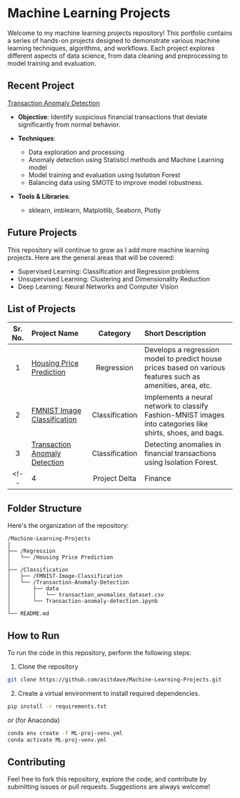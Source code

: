 
# Machine Learning Projects

Welcome to my machine learning projects repository! This portfolio contains a series of hands-on projects designed to demonstrate various machine learning techniques, algorithms, and workflows. Each project explores different aspects of data science, from data cleaning and preprocessing to model training and evaluation.


## Recent Project

[Transaction Anomaly Detection](./Classification/Transaction-Anomaly-Detection/)


- **Objective**: Identify suspicious financial transactions that deviate significantly from normal behavior.

- **Techniques**:

	-   Data exploration and processing
	-	Anomaly detection using Statisticl methods and Machine Learning model
	-	Model training and evaluation using Isolation Forest
	- 	Balancing data using SMOTE to improve model robustness.

- **Tools & Libraries**:
	-	sklearn, imblearn, Matplotlib, Seaborn, Plotly

## Future Projects

This repository will continue to grow as I add more machine learning projects. Here are the general areas that will be covered:

-   Supervised Learning: Classification and Regression problems
-	Unsupervised Learning: Clustering and Dimensionality Reduction
-	Deep Learning: Neural Networks and Computer Vision

## List of Projects

| Sr. No. | Project Name    | Category    | Short Description        |
|:-------:|:----------------|:-----------:|:-------------------------|
| 1       | [Housing Price Prediction](./Regression/Housing%20Price%20Prediction/)   | Regression   | Develops a regression model to predict house prices based on various features such as amenities, area, etc. |
| 2       | [FMNIST Image Classification](./Classification/FMNIST-Image-classification/)    | Classification      | Implements a neural network to classify Fashion-MNIST images into categories like shirts, shoes, and bags.   |
| 3       | [Transaction Anomaly Detection](./Classification/Transaction-Anomaly-Detection/)   | Classification  | Detecting anomalies in financial transactions using Isolation Forest.      |
<!-- | 4       | Project Delta   | Finance     | Personal finance tool.   | -->


## Folder Structure

Here's the organization of the repository:

```
/Machine-Learning-Projects
│
├── /Regression
│   └── /Housing Price Prediction
│
├── /Classification
│   ├── /FMNIST-Image-Classification
│   └── /Transaction-Anomaly-Detection
│		├── data
│		│	└── transaction_anomalies_dataset.csv
│       └── Transaction-anomaly-detection.ipynb
│
└── README.md
```

<!-- /FMNIST-Image-Classification
│       ├── saved_models
│		│	└── fmnist_model.pth
│		├──src
│	    │   ├── __init__.py
│		│	├── data_preparation.py
│		│	├── model.py
│		│	├── train.py
│		│	├── predict.py
│	    │   ├── evaluate.py
│       │   ├── utils.py
│       ├── main.py
│       ├── NN-Classification-FMNIST.ipynb
│       └── README.md -->



## How to Run

To run the code in this repository, perform the following steps:

1. Clone the repository
```bash
git clone https://github.com/asitdave/Machine-Learning-Projects.git
```

2. Create a virtual environment to install required dependencies.

```bash
pip install -r requirements.txt
```

or (for Anaconda)

```bash
conda env create -f ML-proj-venv.yml
conda activate ML-proj-venv.yml
```



## Contributing

Feel free to fork this repository, explore the code, and contribute by submitting issues or pull requests. Suggestions are always welcome!
